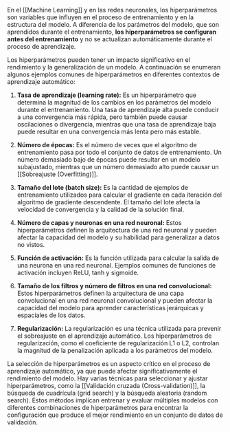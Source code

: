 En el [[Machine Learning]] y en las redes neuronales, los hiperparámetros son variables que influyen en el proceso de entrenamiento y en la estructura del modelo. A diferencia de los parámetros del modelo, que son aprendidos durante el entrenamiento, **los hiperparámetros se configuran antes del entrenamiento** y no se actualizan automáticamente durante el proceso de aprendizaje.

Los hiperparámetros pueden tener un impacto significativo en el rendimiento y la generalización de un modelo. A continuación se enumeran algunos ejemplos comunes de hiperparámetros en diferentes contextos de aprendizaje automático:

1.  **Tasa de aprendizaje (learning rate):** Es un hiperparámetro que determina la magnitud de los cambios en los parámetros del modelo durante el entrenamiento. Una tasa de aprendizaje alta puede conducir a una convergencia más rápida, pero también puede causar oscilaciones o divergencia, mientras que una tasa de aprendizaje baja puede resultar en una convergencia más lenta pero más estable.

2.  **Número de épocas:** Es el número de veces que el algoritmo de entrenamiento pasa por todo el conjunto de datos de entrenamiento. Un número demasiado bajo de épocas puede resultar en un modelo subajustado, mientras que un número demasiado alto puede causar un [[Sobreajuste (Overfitting)]].

3.  **Tamaño del lote (batch size):** Es la cantidad de ejemplos de entrenamiento utilizados para calcular el gradiente en cada iteración del algoritmo de gradiente descendente. El tamaño del lote afecta la velocidad de convergencia y la calidad de la solución final.

4.  **Número de capas y neuronas en una red neuronal:** Estos hiperparámetros definen la arquitectura de una red neuronal y pueden afectar la capacidad del modelo y su habilidad para generalizar a datos no vistos.

5.  **Función de activación:** Es la función utilizada para calcular la salida de una neurona en una red neuronal. Ejemplos comunes de funciones de activación incluyen ReLU, tanh y sigmoide.

6.  **Tamaño de los filtros y número de filtros en una red convolucional:** Estos hiperparámetros definen la arquitectura de una capa convolucional en una red neuronal convolucional y pueden afectar la capacidad del modelo para aprender características jerárquicas y espaciales de los datos.

7.  **Regularización:** La regularización es una técnica utilizada para prevenir el sobreajuste en el aprendizaje automático. Los hiperparámetros de regularización, como el coeficiente de regularización L1 o L2, controlan la magnitud de la penalización aplicada a los parámetros del modelo.


La selección de hiperparámetros es un aspecto crítico en el proceso de aprendizaje automático, ya que puede afectar significativamente el rendimiento del modelo. Hay varias técnicas para seleccionar y ajustar hiperparámetros, como la [[Validación cruzada (Cross-validation)]], la búsqueda de cuadrícula (grid search) y la búsqueda aleatoria (random search). Estos métodos implican entrenar y evaluar múltiples modelos con diferentes combinaciones de hiperparámetros para encontrar la configuración que produce el mejor rendimiento en un conjunto de datos de validación.


# 
